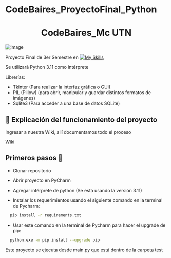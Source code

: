 # CodeBaires_ProyectoFinal_Python

<h1 align="center">  CodeBaires_Mc UTN </h1>

![image](https://user-images.githubusercontent.com/77170481/235795845-49895c13-c373-49ed-8a60-b71fafe951cf.png)


Proyecto Final de 3er Semestre en [![My Skills](https://skillicons.dev/icons?i=py)](https://skillicons.dev) 

Se utilizará Python 3.11 como intérprete

Librerías:
- Tkinter (Para realizar la interfaz gráfica o GUI)
- PIL (Pillow) (para abrir, manipular y guardar distintos formatos de imágenes)
- Sqlite3 (Para acceder a una base de datos SQLite)


## 📖 Explicación del funcionamiento del proyecto

Ingresar a nuestra Wiki, allí documentamos todo el proceso

[Wiki](https://github.com/CodeSystem2022/CodeBaires_ProyectoFinal_Python/wiki)



## Primeros pasos 👣
- Clonar repositorio 
- Abrir proyecto en PyCharm
- Agregar intérprete de python (Se está usando la versión 3.11)

- Instalar los requerimientos usando el siguiente comando en la terminal de Pycharm:
```bash
  pip install -r requirements.txt
```

- Usar este comando en la terminal de Pycharm  para hacer el upgrade de pip:
```bash
  python.exe -m pip install --upgrade pip
```

Este proyecto se ejecuta desde main.py que está dentro de la carpeta test




